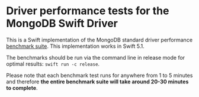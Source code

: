 # Driver performance tests for the MongoDB Swift Driver

This is a Swift implementation of the MongoDB standard driver performance [benchmark suite](https://github.com/mongodb/specifications/blob/master/source/benchmarking/benchmarking.rst). This implementation works in Swift 5.1.

The benchmarks should be run via the command line in release mode for optimal results: `swift run -c release`.

Please note that each benchmark test runs for anywhere from 1 to 5 minutes and therefore **the entire benchmark suite will take around 20-30 minutes to complete**.
